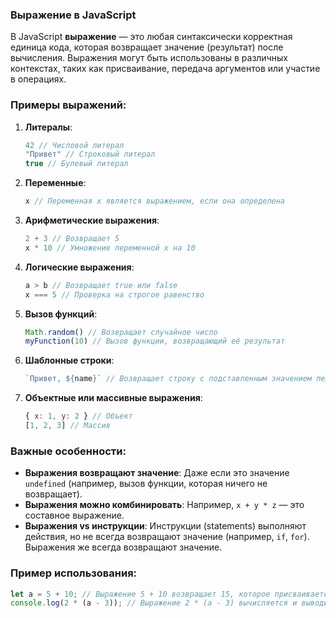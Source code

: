 ### Выражение в JavaScript

В JavaScript **выражение** — это любая синтаксически корректная единица кода, которая возвращает значение (результат) после вычисления. Выражения могут быть использованы в различных контекстах, таких как присваивание, передача аргументов или участие в операциях.

### Примеры выражений:
1. **Литералы**:
   ```javascript
   42 // Числовой литерал
   "Привет" // Строковый литерал
   true // Булевый литерал
   ```

2. **Переменные**:
   ```javascript
   x // Переменная x является выражением, если она определена
   ```

3. **Арифметические выражения**:
   ```javascript
   2 + 3 // Возвращает 5
   x * 10 // Умножение переменной x на 10
   ```

4. **Логические выражения**:
   ```javascript
   a > b // Возвращает true или false
   x === 5 // Проверка на строгое равенство
   ```

5. **Вызов функций**:
   ```javascript
   Math.random() // Возвращает случайное число
   myFunction(10) // Вызов функции, возвращающий её результат
   ```

6. **Шаблонные строки**:
   ```javascript
   `Привет, ${name}` // Возвращает строку с подставленным значением переменной
   ```

7. **Объектные или массивные выражения**:
   ```javascript
   { x: 1, y: 2 } // Объект
   [1, 2, 3] // Массив
   ```

### Важные особенности:
- **Выражения возвращают значение**: Даже если это значение `undefined` (например, вызов функции, которая ничего не возвращает).
- **Выражения можно комбинировать**: Например, `x + y * z` — это составное выражение.
- **Выражения vs инструкции**: Инструкции (statements) выполняют действия, но не всегда возвращают значение (например, `if`, `for`). Выражения же всегда возвращают значение.

### Пример использования:
```javascript
let a = 5 + 10; // Выражение 5 + 10 возвращает 15, которое присваивается переменной a
console.log(2 * (a - 3)); // Выражение 2 * (a - 3) вычисляется и выводится
```